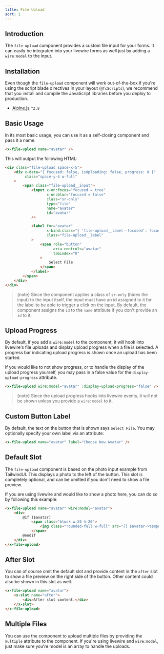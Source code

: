 ```yaml
---
title: File Upload
sort: 1
---
```


## Introduction

The `file-upload` component provides a custom file input for your forms. It can easily be integrated into your livewire forms
as well just by adding a `wire:model` to the input.

## Installation

Even though the `file-upload` component will work out-of-the-box if you're using the script blade directives in your layout (`@fcScripts`),
we recommend that you install and compile the JavaScript libraries before you deploy to production.

- [Alpine.js](https://github.com/alpinejs/alpine) `^2.8`

## Basic Usage

In its most basic usage, you can use it as a self-closing component and pass it a name:

```html
<x-file-upload name="avatar" />
```

This will output the following HTML:

```html
<div class="file-upload space-x-5">
    <div x-data="{ focused: false, isUploading: false, progress: 0 }"
         class="space-y-4 w-full"
    >
        <span class="file-upload__input">
            <input x-on:focus="focused = true"
                   x-on:blur="focused = false"
                   class="sr-only"
                   type="file"
                   name="avatar"
                   id="avatar"
            />

            <label for="avatar"
                   x-bind:class="{ 'file-upload__label--focused': focused }"
                   class="file-upload__label"
            >
                <span role="button"
                      aria-controls="avatar"
                      tabindex="0"
                >
                    Select File
                </span>
            </label>
        </span>        
    </div>
</div>
```

> {note} Since the component applies a class of `sr-only` (hides the input) to the input itself, the input must have an id assigned to it
for the label to be able to trigger a click on the input. By default, the component assigns the `id` to the `name` attribute if you don't
provide an `id` to it.

## Upload Progress

By default, if you add a `wire:model` to the component, it will hook into livewire's file uploads and display upload progress when
a file is selected. A progress bar indicating upload progress is shown once an upload has been started.

If you would like to not show progress, or to handle the display of the upload progress yourself, you may pass in a false value
for the `display-upload-progress` attribute.

```html
<x-file-upload wire:model="avatar" :display-upload-progress="false" />
```

> {note} Since the upload progress hooks into livewire events, it will not be shown unless you provide a `wire:model` to it.

## Custom Button Label

By default, the text on the button that is shown says `Select File`. You may optionally specify your own label via an attribute:

```html
<x-file-upload name="avatar" label="Choose New Avatar" />
```

## Default Slot

The `file-upload` component is based on the photo input example from TailwindUI. This displays a photo to the left of the button.
This slot is completely optional, and can be omitted if you don't need to show a file preview.

If you are using livewire and would like to show a photo here, you can do so by following this example:

```html
<x-file-upload name="avatar" wire:model="avatar">
    <div>
        @if ($avatar)
            <span class="block w-20 h-20">
                <img class="rounded-full w-full" src="{{ $avatar->temporaryUrl() }}" />
            </span>
        @endif
    </div>
</x-file-upload>
```

## After Slot

You can of course omit the default slot and provide content in the `after` slot to show a file preview on the right side of the button.
Other content could also be shown in this slot as well.

```html
<x-file-upload name="avatar">
    <x-slot name="after">
        <div>After slot content.</div>
    </x-slot>
</x-file-upload>
```

## Multiple Files

You can use the component to upload multiple files by providing the `multiple` attribute to the component. If you're using livewire and `wire:model`, just make
sure you're model is an array to handle the uploads.
